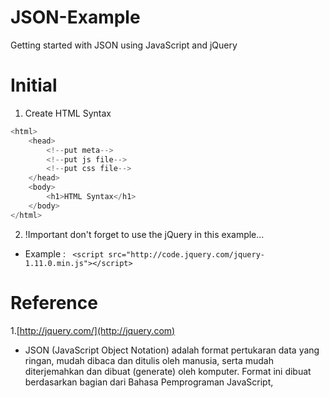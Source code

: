 JSON-Example
============

Getting started with JSON using JavaScript and jQuery

Initial
=======
 1. Create HTML Syntax

```go
<html>
    <head>
        <!--put meta-->
        <!--put js file-->
        <!--put css file-->
    </head>
    <body>
        <h1>HTML Syntax</h1>
    </body>
</html>

```

 2. !Important don't forget to use the jQuery in this example...

*   Example : ``` <script src="http://code.jquery.com/jquery-1.11.0.min.js"></script>```
   

 
Reference
=========

1.[http://jquery.com/](http://jquery.com)


* JSON (JavaScript Object Notation) adalah format pertukaran data yang ringan, mudah dibaca dan ditulis oleh manusia, serta mudah diterjemahkan dan dibuat (generate) oleh komputer. Format ini dibuat berdasarkan bagian dari Bahasa Pemprograman JavaScript,
 
